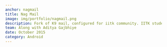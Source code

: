 ```yaml
---
anchor: nagmail
title: Nag Mail
image: img/portfolio/nagmail.png
description: Fork of K9 mail, configured for iitk community. IITK student community follows a general convention of declaring venue, time and date of a new event. This app automatically detects it and asks to add a new event to the google calendar.  Additionally you won't have to enter the imap settings of iitk mail server for it and it automatically accepts the ironport certificate which iitk network uses. You can find the source code <a href="https://github.com/ShikherVerma/NagMail">here</a>.
team: Along with Aditya Gajbhiye
date: October 2015
category: Android
---
```

